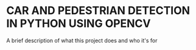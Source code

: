 
# CAR AND PEDESTRIAN DETECTION IN PYTHON USING OPENCV

A brief description of what this project does and who it's for

